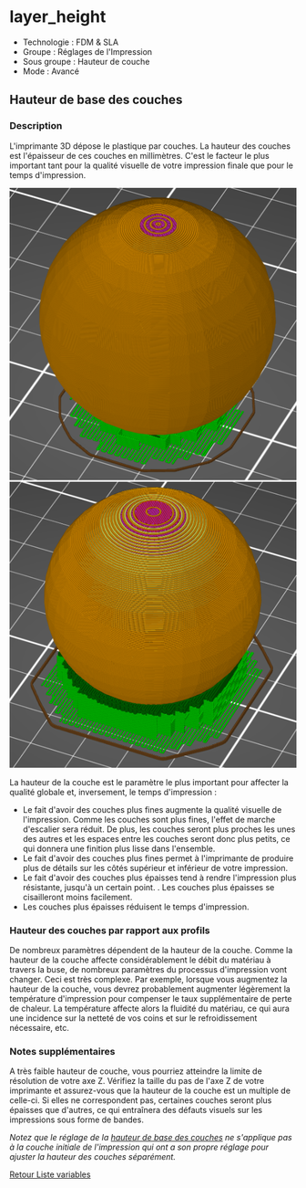 # layer_height

* Technologie : FDM & SLA
* Groupe : Réglages de l'Impression
* Sous groupe : Hauteur de couche
* Mode : Avancé

## Hauteur de base des couches

### Description
L'imprimante 3D dépose le plastique par couches. La hauteur des couches est l'épaisseur de ces couches en millimètres. C'est le facteur le plus important tant pour la qualité visuelle de votre impression finale que pour le temps d'impression.

![0,1mm hauteur de couche](images/layer_height/layer_height_0.1.png) ![0,3mm hauteur de couche](images/layer_height/layer_height_0.3.png)

La hauteur de la couche est le paramètre le plus important pour affecter la qualité globale et, inversement, le temps d'impression  :
* Le fait d'avoir des couches plus fines augmente la qualité visuelle de l'impression. Comme les couches sont plus fines, l'effet de marche d'escalier  sera réduit. De plus, les couches seront plus proches les unes des autres et les espaces entre les couches seront donc plus petits, ce qui donnera une finition plus lisse dans l'ensemble.
* Le fait d'avoir des couches plus fines permet à l'imprimante de produire plus de détails sur les côtés supérieur et inférieur de votre impression.
* Le fait d'avoir des couches plus épaisses tend à rendre l'impression plus résistante, jusqu'à un certain point. . Les couches plus épaisses se cisailleront moins facilement.
* Les couches plus épaisses réduisent le temps d'impression.

### Hauteur des couches par rapport aux profils

De nombreux paramètres dépendent de la hauteur de la couche. Comme la hauteur de la couche affecte considérablement le débit du matériau à travers la buse, de nombreux paramètres du processus d'impression vont changer. Ceci est très complexe. Par exemple, lorsque vous augmentez la hauteur de la couche, vous devrez probablement augmenter légèrement la température d'impression pour compenser le taux supplémentaire de perte de chaleur. La température affecte alors la fluidité du matériau, ce qui aura une incidence sur la netteté de vos coins et sur le refroidissement nécessaire, etc. 

### Notes supplémentaires

A très faible hauteur de couche, vous pourriez atteindre la limite de résolution de votre axe Z. Vérifiez la taille du pas de l'axe Z de votre imprimante et assurez-vous que la hauteur de la couche est un multiple de celle-ci. Si elles ne correspondent pas, certaines couches seront plus épaisses que d'autres, ce qui entraînera des défauts visuels sur les impressions sous forme de bandes.

*Notez que le réglage de la [hauteur de base des couches](initial_layer_height.md) ne s'applique pas à la couche initiale de l'impression qui ont a son propre réglage pour ajuster la hauteur des couches séparément.*


[Retour Liste variables](variable_list.md)